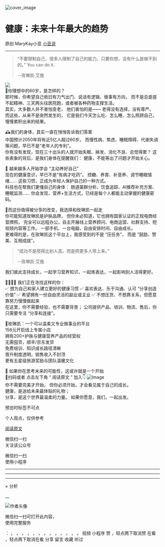 ![cover_image](https://mmbiz.qpic.cn/mmbiz_jpg/A8SKDch4cJG31xZTolffHyTBwKg8CZAWTXLhSOdJvD95f0U1KP12zHGVSn53a2bSJVoicZIMKkFvUGv3qUguiaEQ/0?wx_fmt=jpeg)

#  健康：未来十年最大的趋势

原创  MaryKay小亚  [ 小亚说 ](javascript:void\(0\);)

__ _ _ _ _

  

> “不要限制自己，很多人限制了自己的能力。只要你想，没有什么是做不到的。” You can do it.
>
> \--玫琳凯·艾施

![](https://mmbiz.qpic.cn/mmbiz_jpg/A8SKDch4cJG31xZTolffHyTBwKg8CZAW3NSJcJKiaFQWEs6Ficia4ptRicDiasoakGONKYw5NhUb6E6SVFUu7AicbGxA/640?wx_fmt=jpeg&from=appmsg)  
🌿你理想中的60岁，是怎样的？  
那时候，你希望自己依旧有力气出门、说话有逻辑、做事有方向，  而不是总是提不起精神、三天两头往医院跑，或者被各种药物支撑生活。  
其实，大多数人并不害怕变老，  他们害怕的是——  老得没有选择，没有尊严。  
而这些，从来不是突然发生的，  它是我们今天怎么吃、怎么睡、怎么照顾自己，慢慢累积出来的结果。  
  
🕰️我们的身体，其实一直在悄悄告诉我们答案  
中国预计2050年将有近5亿人超过60岁。  而慢性病、焦虑、睡眠障碍、代谢失调等问题，早已不是“老年人的专利”。  
你有没有发现，现在三十出头的人就开始失眠、掉发、消化不良、总觉得累？  这些表象的背后，是我们身体在提醒我们：  健康，不能等出了问题才开始关心。  
  
🌸 越来越多人开始学会 “主动养好自己”  
现在的健康意识，早已不是“有病才吃药”。  控糖、养胃、补营养、调节睡眠情绪……  这些习惯，正成为年轻人保护自己的一种方式。  
科技也在帮我们更懂自己的身体：  肠道菌群分析、饮食追踪、AI推荐补充方案、睡眠监测……  你会发现，营养+生活方式，已经是每个人都能主动掌握的健康密码。  
  
🤝而这份值得被分享的改变，我选择和玫琳凯一起走  
你可能知道玫琳凯是护肤品牌，  但你未必知道，它也拥有国家认证的正规电商经营牌照，
完全可以远程办公，自主开展线上营养顾问、电商运营、社群支持、短视频内容等工作。  一部手机、一台电脑，自由安排时间、自由成长。  
更难得的是，在玫琳凯这个平台上，我感受到的不是 “压任务”，  而是 “鼓励、赞美、互相成就”。  

> “成功不是爬得比别人高，而是把更多人带上来。”
>
> \--玫琳凯·艾施

  
我们彼此支持成长，一起学习营养知识，一起练表达，一起影响别人活得更好。  
  
👩‍👩‍👧‍👧 我们正在寻找这样的你：  
✅ 想为自己和家人建立更好的健康习惯  ✅ 喜欢表达、乐于沟通、认可 “分享创造价值”  ✅ 希望拥有一份自由灵活的副业或主业  ✅
不想压货、不想靠关系，但愿意靠努力慢慢做起来  
在这里，你不需要经验，也不需要背景；  公司提供产品、培训、物流、售后，你只需要专注 “分享和连接”。  
  
🌟玫琳凯：一个可以温柔又专业做事业的平台  
158元开启线上专属小店  
拥有200+护肤与健康营养产品的经营权  
无需囤货，顺丰/京东发货  
免费培训、知识成长路径清晰  
晋升制度透明，销售收入不封顶  
更有五星级旅游奖励与团队温暖文化  
  
📌 如果你在思考未来的可能性，这或许就是一个开始  
📌扫码或者 点击左下角 “  阅读原文  ” 加入👇
![Image](https://mmbiz.qpic.cn/mmbiz_jpg/A8SKDch4cJHSXksmVicaf6opicKVtWfLLGGF4JWw2ZLWEU7ibecKZkRnDia64E2uhWEhP8XmMAw6EEG7IpEmPpPxXg/640?wx_fmt=jpeg&tp=webp&wxfrom=5&wx_lazy=1)  
你不需要完美才开始，  但你必须开始，才会看见属于自己的成长。  
健康，是送给未来最体贴的礼物；  
分享，是这个世界最温柔的力量。  如果你愿意，我们，一起出发。

预览时标签不可点

个人观点，仅供参考

[ 阅读原文 ](javascript:;)

微信扫一扫  
关注该公众号



微信扫一扫  
使用小程序

****



****



****



×  分析

__

![作者头像](http://mmbiz.qpic.cn/mmbiz_png/A8SKDch4cJE0KicTMyrVCx3VLqEgic5sJ1V5QeGZTibG9GLZlSCXSj5ByXNkib5PBrZVMkI41KKxgwE1K9gfypUeRg/0?wx_fmt=png)

微信扫一扫可打开此内容，  
使用完整服务

：  ，  ，  ，  ，  ，  ，  ，  ，  ，  ，  ，  ，  。  视频  小程序  赞  ，轻点两下取消赞  在看  ，轻点两下取消在看
分享  留言  收藏  听过

